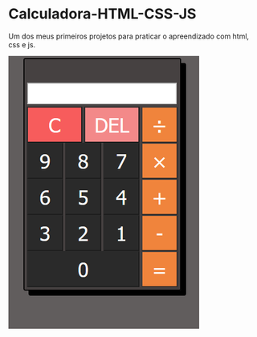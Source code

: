 # Calculadora-HTML-CSS-JS
Um  dos meus primeiros projetos para praticar o apreendizado com html, css e js.

![](readme_image/calculadora.png)
